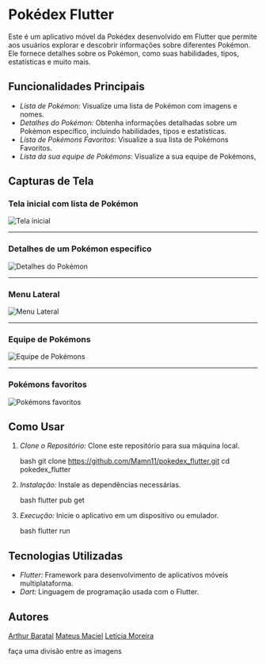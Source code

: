 # Pokédex Flutter

Este é um aplicativo móvel da Pokédex desenvolvido em Flutter que permite aos usuários explorar e descobrir informações sobre diferentes Pokémon. Ele fornece detalhes sobre os Pokémon, como suas habilidades, tipos, estatísticas e muito mais.

## Funcionalidades Principais

- *Lista de Pokémon:* Visualize uma lista de Pokémon com imagens e nomes.
- *Detalhes do Pokémon:* Obtenha informações detalhadas sobre um Pokémon específico, incluindo habilidades, tipos e estatísticas.
- *Lista de Pokémons Favoritos*: Visualize a sua lista de Pokémons Favoritos.
- *Lista da sua equipe de Pokémons*: Visualize a sua equipe de Pokémons,
    

## Capturas de Tela

### Tela inicial com lista de Pokémon

![Tela inicial](screenshots/home.jpg)

---

### Detalhes de um Pokémon específico

![Detalhes do Pokémon](screenshots/detalhes_pokemons.png)

---

### Menu Lateral

![Menu Lateral](screenshots/menu_lateral.jpg) 

---

### Equipe de Pokémons

![Equipe de Pokémons](screenshots/equipe.jpg)

---

### Pokémons favoritos

![Pokémons favoritos](screenshots/favoritos.jpg)


## Como Usar

1. *Clone o Repositório:* Clone este repositório para sua máquina local.

    bash
    git clone https://github.com/Mamn11/pokedex_flutter.git
    cd pokedex_flutter
    

2. *Instalação:* Instale as dependências necessárias.

    bash
    flutter pub get
    

3. *Execução:* Inicie o aplicativo em um dispositivo ou emulador.

    bash
    flutter run
    

## Tecnologias Utilizadas

- *Flutter:* Framework para desenvolvimento de aplicativos móveis multiplataforma.
- *Dart:* Linguagem de programação usada com o Flutter.



## Autores
[Arthur Baratal](https://github.com/arthbarata)
[Mateus Maciel](https://github.com/Mamn11)
[Letícia Moreira](https://github.com/leticiaaamoreira)


faça uma divisão entre as imagens
